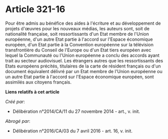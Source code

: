 # Article 321-16

Pour être admis au bénéfice des aides à l'écriture et au développement de projets d'œuvres pour les nouveaux médias, les
auteurs sont, soit de nationalité française, soit ressortissants d'un Etat membre de l'Union européenne, d'un autre Etat
partie à l'accord sur l'Espace économique européen, d'un Etat partie à la Convention européenne sur la télévision
transfrontière du Conseil de l'Europe ou d'un Etat tiers européen avec lequel la Communauté ou l'Union européenne a conclu
des accords ayant trait au secteur audiovisuel. Les étrangers autres que les ressortissants des Etats européens précités,
titulaires de la carte de résident français ou d'un document équivalent délivré par un Etat membre de l'Union européenne ou
un autre Etat partie à l'accord sur l'Espace économique européen, sont assimilés aux citoyens français.

**Liens relatifs à cet article**

_Créé par_:

  - Délibération n°2014/CA/11 du 27 novembre 2014 - art., v. init.

_Abrogé par_:

  - Délibération n°2016/CA/03 du 7 avril 2016 - art. 16, v. init.
